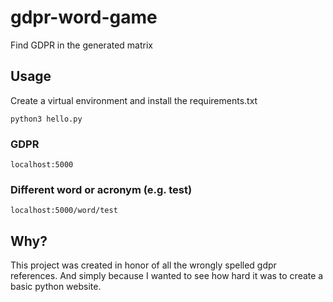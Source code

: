 # gdpr-word-game
Find GDPR in the generated matrix

## Usage
Create a virtual environment and install the requirements.txt

`python3 hello.py`

### GDPR
`localhost:5000`

### Different word or acronym (e.g. test)
`localhost:5000/word/test`

## Why?
This project was created in honor of all the wrongly spelled gdpr references.
And simply because I wanted to see how hard it was to create a basic python website.

